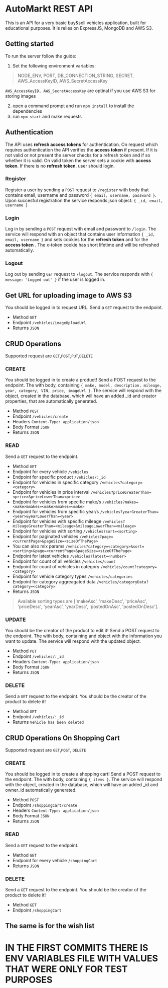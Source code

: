 # AutoMarkt REST API
This is an API for a very basic buy&sell vehicles application, built for educational purposes.
It is relies on ExpressJS, MongoDB and AWS S3.

## Getting started
To run the server follow the guide:
1. Set the following environment variables: 
> NODE_ENV, PORT, DB_CONNECTION_STRING, SECRET, AWS_AccessKeyID, AWS_SecretAccessKey

`AWS_AccessKeyID, AWS_SecretAccessKey` are optinal if you use AWS S3 for storing images

2. open a command prompt and run `npm install` to install the dependencies
3. run `npm start` and make requests

## Authentication
The API uses **refresh access tokens** for authentication. On request which requires authentication the API verifies the **access token** if present. If it is not valid or not present the server checks for a refresh token and if so whether it is valid. On valid token the server sets a cookie with **access token**. If there is no **refresh token**, user should login.

### Register
Register a user by sending a `POST` request to `/register` with body that contains email, username and password `{ email, username, password }`. Upon succesful registration the service responds json object: `{ _id, email, username }`

### Login
Log in by sending a `POST` request with email and password to `/login`. The service will respond with an object that contains user information `{ _id, email, username }` and sets cookies for the **refresh token** and for the **access token** . The x-token cookie has short lifetime and will be refreshed automatically.

### Logout
Log out by sending `GET` request to `/logout`. The service responds with `{ message: 'Logged out' }` if the user is logged in.

## Get URL for uploading image to AWS S3
You should be logged in to request URL.
Send a `GET` request to the endpoint.

- Method `GET`
- Endpoint `/vehicles/imageUploadUrl`
- Returns `JSON`

## CRUD Operations
Supported request are `GET`,`POST`,`PUT`,`DELETE`

### CREATE
You should be logged in to create a product!
Send a POST request to the endpoint. The with body, containing `{ make, model, description, mileage, year, category, VIN, price, imageUrl }`. The service will respond with the object, created in the database, which will have an added _id and creator properties, that are automatically generated.

- Method `POST`
- Endpoint `/vehicles/create`
- Headers `Content-Type: application/json`
- Body Format `JSON`
- Returns `JSON`

### READ
Send a `GET` request to the endpoint.

- Method `GET`
- Endpoint for every vehicle `/vehicles`
- Endpoint for specific product `/vehicles/:_id`
- Endpoint for vehicles in specific category `/vehicles?category=<category>`
- Endpoint for vehicles in price interval `/vehicles?priceGreaterThan=<price>&priceLowerThan=<price>`
- Endpoint for vehicles from specific make/s `/vehicles?makes=<make>&makes=<make>&makes=<make>`
- Endpoint for vehicles from specific year/s `/vehicles?yearGreaterThan=<year>&yearLowerThan=<year>`
- Endpoint for vehicles with specific mileage `/vehicles?mileageGreaterThan=<mileage>&mileageLowerThan=<mileage>`
- Endpoint for vehicles with sorting `/vehicles?sort=<sorting>`
- Endpoint for paginated vehicles  `/vehicles?page=<currentPage>&pageSize=<sizeOfThePage>`
- You can also mix params `/vehicles?category=<category>&sort=<sorting>&page=<currentPage>&pageSize=<sizeOfThePage>`
- Endpoint for latest vehicles `/vehicles?latest=<number>`
- Endpoint for count of all vehicles `/vehicles/count`
- Endpoint for count of vehicles in category `/vehicles/count?category=<category>`
- Endpoint for vehicle category types `/vehicles/categories`
- Endpoint for category aggreagated data `/vehicles/categoryData?category=<category>`
- Returns `JSON`

> Available sorting types are ['makeAsc', 'makeDesc', 'priceAsc', 'priceDesc', 'yearAsc', 'yearDesc', 'postedOnAsc', 'postedOnDesc'].

### UPDATE
You should be the creator of the product to edit it!
Send a POST request to the endpoint. The with body, containing and object with the information you want to update. The service will respond with the updated object.

- Method `PUT`
- Endpoint `/vehicles/:_id`
- Headers `Content-Type: application/json`
- Body Format `JSON`
- Returns `JSON`

### DELETE
Send a `GET` request to the endpoint.
You should be the creator of the product to delete it!

- Method `GET`
- Endpoint `/vehicles/:_id`
- Returns `Vehicle has been deleted`

## CRUD Operations On Shopping Cart
Supported request are `GET`,`POST`, `DELETE`

### CREATE
You should be logged in to create a shopping cart!
Send a POST request to the endpoint. The with body, containing `{ items }`. The service will respond with the object, created in the database, which will have an added _id and owner_id automatically generated.

- Method `POST`
- Endpoint `/shoppingCart/create`
- Headers `Content-Type: application/json`
- Body Format `JSON`
- Returns `JSON`

### READ
Send a `GET` request to the endpoint.

- Method `GET`
- Endpoint for every vehicle `/shoppingCart`
- Returns `JSON`

### DELETE
Send a `GET` request to the endpoint.
You should be the creator of the product to delete it!

- Method `GET`
- Endpoint `/shoppingCart`

## The same is for the wish list

# IN THE FIRST COMMITS THERE IS ENV VARIABLES FILE WITH VALUES THAT WERE ONLY FOR TEST PURPOSES
